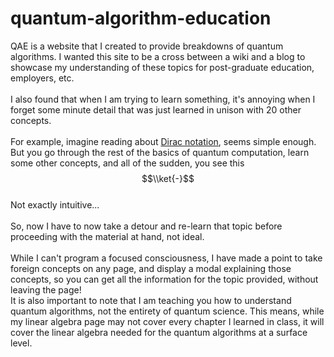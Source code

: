 # quantum-algorithm-education

QAE is a website that I created to provide breakdowns of quantum algorithms. I wanted this site to be a cross between a wiki and a blog to showcase my understanding of these topics for post-graduate education, employers, etc. 
<br><br>
I also found that when I am trying to learn something, it's annoying when I forget some minute detail that was just learned in unison with 20 other concepts. 
<br><br>
For example, imagine reading about [Dirac notation](./src/pages/notation/dirac-notation.html), seems simple enough. But you go through the rest of the basics of quantum computation, learn some other concepts, and all of the sudden, you see this 
<br>
$$\\ket{-}$$
<br>
Not exactly intuitive...
<br><br>
So, now I have to now take a detour and re-learn that topic before proceeding with the material at hand, not ideal.
<br><br>
While I can't program a focused consciousness, I have made a point to take foreign concepts on any page, and display a modal explaining those concepts, so you can get all the information for the topic provided, without leaving the page! 
<br>
It is also important to note that I am teaching you how to understand quantum algorithms, not the entirety of quantum science. This means, while my linear algebra page may not cover every chapter I learned in class, it will cover the linear algebra needed for the quantum algorithms at a surface level. 
